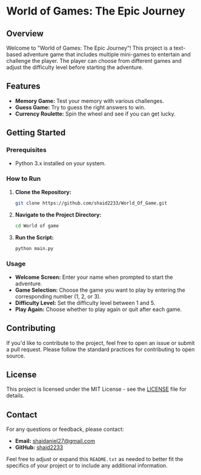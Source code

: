 
# World of Games: The Epic Journey

## Overview

Welcome to "World of Games: The Epic Journey"! This project is a text-based adventure game that includes multiple mini-games to entertain and challenge the player. The player can choose from different games and adjust the difficulty level before starting the adventure.

## Features

- **Memory Game:** Test your memory with various challenges.
- **Guess Game:** Try to guess the right answers to win.
- **Currency Roulette:** Spin the wheel and see if you can get lucky.

## Getting Started

### Prerequisites

- Python 3.x installed on your system.

### How to Run

1. **Clone the Repository:**

    ```bash
    git clone https://github.com/shaid2233/World_Of_Game.git
    ```

2. **Navigate to the Project Directory:**

    ```bash
    cd World of game
    ```

3. **Run the Script:**

    ```bash
    python main.py
    ```

### Usage

- **Welcome Screen:** Enter your name when prompted to start the adventure.
- **Game Selection:** Choose the game you want to play by entering the corresponding number (1, 2, or 3).
- **Difficulty Level:** Set the difficulty level between 1 and 5.
- **Play Again:** Choose whether to play again or quit after each game.

## Contributing

If you'd like to contribute to the project, feel free to open an issue or submit a pull request. Please follow the standard practices for contributing to open source.

## License

This project is licensed under the MIT License - see the [LICENSE](LICENSE) file for details.

## Contact

For any questions or feedback, please contact:

- **Email:** shaidaniel27@gmail.com
- **GitHub:** [shaid2233](https://github.com/shaid2233)



Feel free to adjust or expand this `README.txt` as needed to better fit the specifics of your project or to include any additional information.
